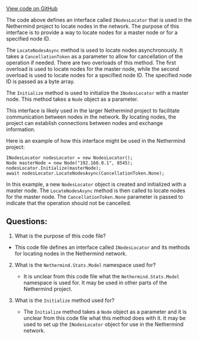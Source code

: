 [View code on GitHub](https://github.com/NethermindEth/nethermind/src/Nethermind/Nethermind.Network.Discovery/INodesLocator.cs)

The code above defines an interface called `INodesLocator` that is used in the Nethermind project to locate nodes in the network. The purpose of this interface is to provide a way to locate nodes for a master node or for a specified node ID. 

The `LocateNodesAsync` method is used to locate nodes asynchronously. It takes a `CancellationToken` as a parameter to allow for cancellation of the operation if needed. There are two overloads of this method. The first overload is used to locate nodes for the master node, while the second overload is used to locate nodes for a specified node ID. The specified node ID is passed as a byte array.

The `Initialize` method is used to initialize the `INodesLocator` with a master node. This method takes a `Node` object as a parameter. 

This interface is likely used in the larger Nethermind project to facilitate communication between nodes in the network. By locating nodes, the project can establish connections between nodes and exchange information. 

Here is an example of how this interface might be used in the Nethermind project:

```
INodesLocator nodesLocator = new NodesLocator();
Node masterNode = new Node("192.168.0.1", 8545);
nodesLocator.Initialize(masterNode);
await nodesLocator.LocateNodesAsync(CancellationToken.None);
```

In this example, a new `NodesLocator` object is created and initialized with a master node. The `LocateNodesAsync` method is then called to locate nodes for the master node. The `CancellationToken.None` parameter is passed to indicate that the operation should not be cancelled.
## Questions: 
 1. What is the purpose of this code file?
   - This code file defines an interface called `INodesLocator` and its methods for locating nodes in the Nethermind network.

2. What is the `Nethermind.Stats.Model` namespace used for?
   - It is unclear from this code file what the `Nethermind.Stats.Model` namespace is used for. It may be used in other parts of the Nethermind project.

3. What is the `Initialize` method used for?
   - The `Initialize` method takes a `Node` object as a parameter and it is unclear from this code file what this method does with it. It may be used to set up the `INodesLocator` object for use in the Nethermind network.